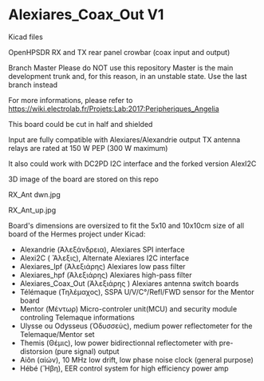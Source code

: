 # Alexiares_Coax_Out V1

Kicad files

OpenHPSDR RX and TX rear panel crowbar (coax input and output)

Branch Master
  Please do NOT use this repository
  Master is the main development trunk and, for this reason, 
  in an unstable state. Use the last branch instead

For more informations, please refer to 
https://wiki.electrolab.fr/Projets:Lab:2017:Peripheriques_Angelia

This board could be cut in half and shielded

Input are fully compatible with Alexiares/Alexandrie output
TX antenna relays are rated at 150 W PEP (300 W maximum)

It also could work with DC2PD I2C interface 
and the forked version AlexI2C

3D image of the board are stored on this repo

RX_Ant dwn.jpg

RX_Ant_up.jpg

Board's dimensions are oversized to fit the 5x10 and 10x10cm 
size of all board of the Hermes project under Kicad: 

* Alexandrie (Ἀλεξάνδρεια), Alexiares SPI interface
* Alexi2C ( Ἄλεξις), Alternate Alexiares I2C interface
* Alexiares_lpf (Ἀλεξιάρης) Alexiares low pass filter
* Alexiares_hpf (Ἀλεξιάρης) Alexiares high-pass filter
* Alexiares_Coax_Out (Ἀλεξιάρης ) Alexiares antenna switch boards
* Télémaque (Τηλέμαχος),  SSPA U/V/C°/Refl/FWD sensor for the Mentor board 
* Mentor (Μέντωρ) Micro-controler unit(MCU) and security module controling Telemaque informations
* Ulysse ou Odysseus (Ὀδυσσεύς), medium power reflectometer for the Telemaque/Mentor set
* Themis (Θέμις), low power bidirectionnal reflectometer with pre-distorsion (pure signal) output
* Aiôn (αἰών), 10 MHz low drift, low phase noise clock (general purpose)
* Hébé (Ἥβη), EER control system for high efficiency power amp
